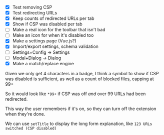 - [x] Test removing CSP
- [x] Test redirecting URLs
- [x] Keep counts of redirected URLs per tab
- [x] Show if CSP was disabled per tab
- [ ] Make a real icon for the toolbar that isn't bad
- [ ] Make an icon for when it's disabled too
- [x] Make a settings page (Vue.js?)
- [x] Import/export settings, schema validation
- [ ] Settings+Config -> Settings
- [ ] Modal+Dialog -> Dialog
- [x] Make a match/replace engine

Given we only get 4 characters in a badge, I think a symbol to show if CSP was disabled is sufficient, as well as a count of blocked files, capping at 99+

So it would look like `*99+` if CSP was off _and_ over 99 URLs had been redirected.

This way the user remembers if it's on, so they can turn off the extension when they're done.

We can use `setTitle` to display the long form explanation, like `123 URLs switched (CSP disabled)`
